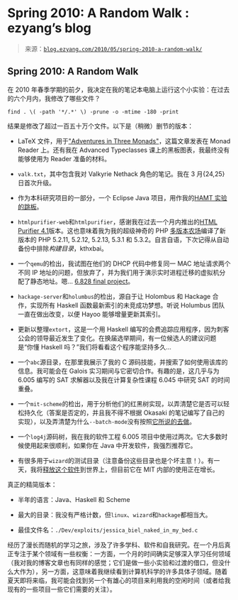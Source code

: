<!--yml

类别: 未分类

日期: 2024-07-01 18:18:20

-->

# Spring 2010: A Random Walk : ezyang’s blog

> 来源：[`blog.ezyang.com/2010/05/spring-2010-a-random-walk/`](http://blog.ezyang.com/2010/05/spring-2010-a-random-walk/)

## Spring 2010: A Random Walk

在 2010 年春季学期的前夕，我决定在我的笔记本电脑上运行这个小实验：在过去的六个月内，我修改了哪些文件？

```
find . \( -path '*/.*' \) -prune -o -mtime -180 -print

```

结果是修改了超过一百五十万个文件。以下是（稍微）删节的版本：

+   LaTeX 文件，用于["Adventures in Three Monads"](http://blog.ezyang.com/2010/01/adventures-in-three-monads/)，这篇文章发表在 Monad Reader 上。还有我在 Advanced Typeclasses 课上的黑板图表，我最终没有能够使用为 Reader 准备的材料。

+   `valk.txt`，其中包含我对 Valkyrie Nethack 角色的笔记。我在 3 月{24,25}日首次升级。

+   作为本科研究项目的一部分，一个 Eclipse Java 项目，用作我的[HAMT 实验的跳板](http://blog.ezyang.com/2010/03/the-case-of-the-hash-array-mapped-trie/)。

+   `htmlpurifier-web`和`htmlpurifier`，感谢我在过去一个月内推出的[HTML Purifier 4.1](http://htmlpurifier.org/)版本。这也意味着我为我的超级神奇的 PHP [多版本农场](http://repo.or.cz/w/phpv.git)编译了新版本的 PHP 5.2.11, 5.2.12, 5.2.13, 5.3.1 和 5.3.2。自言自语，下次记得从自动备份中排除*构建目录*，kthxbai。

+   一个`qemu`的检出，我试图在他们的 DHCP 代码中修复同一 MAC 地址请求两个不同 IP 地址的问题，但放弃了，并为我们用于演示实时进程迁移的虚拟机分配了静态地址。嗯... [6.828 final project](http://pdos.csail.mit.edu/6.828/)。

+   `hackage-server`和`holumbus`的检出，源自于让 Holombus 和 Hackage 合作，实现所有 Haskell 函数最新索引的未竞成功梦想。听说 Holumbus 团队一直在做出改变，以便 Hayoo 能够增量更新其索引。

+   更新以整理`extort`，这是一个用 Haskell 编写的会费追踪应用程序，因为刺客公会的领导最近发生了变化。在换届选举期间，有一位候选人的建议问题是“你懂 Haskell 吗？”我们将看看这个程序能坚持多久...

+   一个`abc`源目录，在那里我展示了我的 C 源码技能，并搜索了如何使用该库的信息。我可能会在 Galois 实习期间与它密切合作。有趣的是，这几乎与为 6.005 编写的 SAT 求解器以及我在计算复杂性课程 6.045 中研究 SAT 的时间重叠。

+   一个`mit-scheme`的检出，用于分析他们的红黑树实现，以弄清楚它是否可以轻松持久化（答案是否定的，并且我不得不根据 Okasaki 的笔记编写了自己的实现），以及弄清楚为什么`--batch-mode`没有按照[它所说的去做](http://blog.ezyang.com/2010/04/art-code-math-and-mit-scheme/)。

+   一个`log4j`源码树，我在我的软件工程 6.005 项目中使用过两次。它大多数时候使用起来很顺利，如果你在 Java 中开发软件，我强烈推荐它。

+   有很多用于`wizard`的测试目录（注意备份这些目录也是个坏主意！）。有一天，我将[释放这个软件](http://scripts.mit.edu/wizard/)到世界上，但目前它在 MIT 内部的使用正在增长。

真正的精简版本：

+   半年的语言：Java、Haskell 和 Scheme

+   最大的目录：我没有严格计数，但`linux`、`wizard`和`hackage`都相当大。

+   最佳文件名：`./Dev/exploits/jessica_biel_naked_in_my_bed.c`

经历了漫长而随机的学习之旅，涉及了许多学科、软件和自我研究。在一个月后真正专注于某个领域有一些权衡：一方面，一个月的时间确实足够深入学习任何领域（我对我的博客文章也有同样的感觉；它们是做一些小实验和过渡的借口，但没什么大作为），另一方面，这意味着我继续看到计算机科学的许多具体子领域。随着夏天即将来临，我可能会找到另一个有雄心的项目来利用我的空闲时间（或者给我现有的一些项目一些它们需要的关注）。
